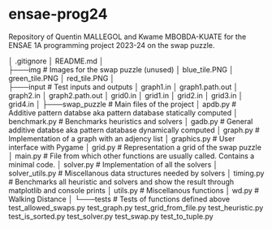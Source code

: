 # ensae-prog24
Repository of Quentin MALLEGOL and Kwame MBOBDA-KUATE for the ENSAE 1A programming project 2023-24 on the swap puzzle. 

│   .gitignore
│   README.md
│       
├───img # Images for the swap puzzle (unused)
│       blue_tile.PNG
│       green_tile.PNG
│       red_tile.PNG
│       
├───input # Test inputs and outputs
│       graph1.in
│       graph1.path.out
│       graph2.in
│       graph2.path.out
│       grid0.in
│       grid1.in
│       grid2.in
│       grid3.in
│       grid4.in
│
├───swap_puzzle # Main files of the project
│       apdb.py # Additive pattern databse aka pattern database statically computed
│       benchmark.py # Benchmarks heuristics and solvers
│       gadb.py # General additive databse aka pattern database dynamically computed
│       graph.py # Implementation of a graph with an adjency list
│       graphics.py # User interface with Pygame
│       grid.py # Representation a grid of the swap puzzle
│       main.py # File from which other functions are usually called. Contains a minimal code.
│       solver.py # Implementation of all the solvers
│       solver_utils.py # Miscellanous data structures needed by solvers
│       timing.py # Benchmarks all heuristic and solvers and show the result through matplotlib and console prints
│       utils.py # Miscellanous functions
│       wd.py # Walking Distance
│
└───tests # Tests of functions defined above
        test_allowed_swaps.py 
        test_graph.py
        test_grid_from_file.py
        test_heuristic.py
        test_is_sorted.py
        test_solver.py
        test_swap.py
        test_to_tuple.py

